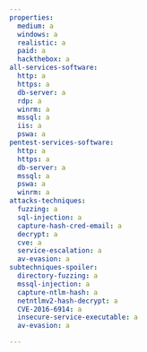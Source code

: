 ```yaml
---
properties:
  medium: a
  windows: a
  realistic: a
  paid: a
  hackthebox: a
all-services-software:
  http: a
  https: a
  db-server: a
  rdp: a
  winrm: a
  mssql: a
  iis: a
  pswa: a
pentest-services-software:
  http: a
  https: a
  db-server: a
  mssql: a
  pswa: a
  winrm: a
attacks-techniques:
  fuzzing: a
  sql-injection: a
  capture-hash-cred-email: a
  decrypt: a
  cve: a
  service-escalation: a
  av-evasion: a
subtechniques-spoiler:
  directory-fuzzing: a
  mssql-injection: a
  capture-ntlm-hash: a
  netntlmv2-hash-decrypt: a
  CVE-2016-6914: a
  insecure-service-executable: a
  av-evasion: a

---
```

